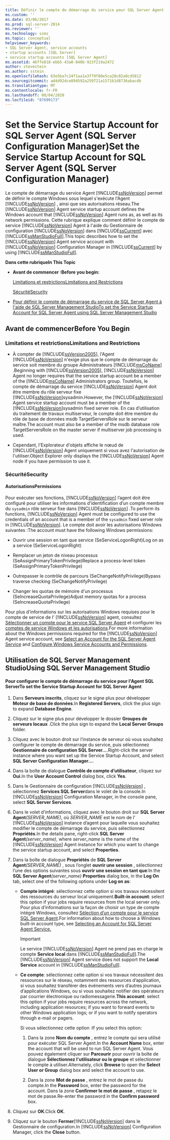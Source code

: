 ```yaml
---
title: Définir le compte de démarrage du service pour SQL Server Agent (Gestionnaire de configuration SQL Server) | Microsoft Docs
ms.custom: ''
ms.date: 03/06/2017
ms.prod: sql-server-2014
ms.reviewer: ''
ms.technology: ssms
ms.topic: conceptual
helpviewer_keywords:
- SQL Server Agent, service accounts
- startup accounts [SQL Server]
- service startup accounts [SQL Server Agent]
ms.assetid: 46ffe818-ebb5-43a0-840b-923f219a2472
author: stevestein
ms.author: sstein
ms.openlocfilehash: 63e5ba7c24f1aa1a3f79f80e5ca28c02a0cd5812
ms.sourcegitcommit: ad4d92dce894592a259721a1571b1d8736abacdb
ms.translationtype: MT
ms.contentlocale: fr-FR
ms.lasthandoff: 08/04/2020
ms.locfileid: "87699173"
---
```

# <a name="set-the-service-startup-account-for-sql-server-agent-sql-server-configuration-manager"></a><span data-ttu-id="38513-102">Set the Service Startup Account for SQL Server Agent (SQL Server Configuration Manager)</span><span class="sxs-lookup"><span data-stu-id="38513-102">Set the Service Startup Account for SQL Server Agent (SQL Server Configuration Manager)</span></span>
  <span data-ttu-id="38513-103">Le compte de démarrage du service Agent [!INCLUDE[ssNoVersion](../../includes/ssnoversion-md.md)] permet de définir le compte Windows sous lequel s'exécute l'Agent [!INCLUDE[ssNoVersion](../../includes/ssnoversion-md.md)] , ainsi que ses autorisations réseau.</span><span class="sxs-lookup"><span data-stu-id="38513-103">The [!INCLUDE[ssNoVersion](../../includes/ssnoversion-md.md)] Agent service startup account defines the Windows account that [!INCLUDE[ssNoVersion](../../includes/ssnoversion-md.md)] Agent runs as, as well as its network permissions.</span></span> <span data-ttu-id="38513-104">Cette rubrique explique comment définir le compte de service [!INCLUDE[ssNoVersion](../../includes/ssnoversion-md.md)] Agent à l'aide du Gestionnaire de configuration [!INCLUDE[ssNoVersion](../../includes/ssnoversion-md.md)] dans [!INCLUDE[ssCurrent](../../includes/sscurrent-md.md)] avec [!INCLUDE[ssManStudioFull](../../includes/ssmanstudiofull-md.md)].</span><span class="sxs-lookup"><span data-stu-id="38513-104">This topic describes how to set the [!INCLUDE[ssNoVersion](../../includes/ssnoversion-md.md)] Agent service account with [!INCLUDE[ssNoVersion](../../includes/ssnoversion-md.md)] Configuration Manager in [!INCLUDE[ssCurrent](../../includes/sscurrent-md.md)] by using [!INCLUDE[ssManStudioFull](../../includes/ssmanstudiofull-md.md)].</span></span>  
  
 <span data-ttu-id="38513-105">**Dans cette rubrique**</span><span class="sxs-lookup"><span data-stu-id="38513-105">**In This Topic**</span></span>  
  
-   <span data-ttu-id="38513-106">**Avant de commencer :**</span><span class="sxs-lookup"><span data-stu-id="38513-106">**Before you begin:**</span></span>  
  
     [<span data-ttu-id="38513-107">Limitations et restrictions</span><span class="sxs-lookup"><span data-stu-id="38513-107">Limitations and Restrictions</span></span>](#Restrictions)  
  
     [<span data-ttu-id="38513-108">Sécurité</span><span class="sxs-lookup"><span data-stu-id="38513-108">Security</span></span>](#Security)  
  
-   [<span data-ttu-id="38513-109">Pour définir le compte de démarrage du service de SQL Server Agent à l'aide de SQL Server Management Studio</span><span class="sxs-lookup"><span data-stu-id="38513-109">To set the Service Startup Account for SQL Server Agent using SQL Server Management Studio</span></span>](#SSMSProcedure)  
  
##  <a name="before-you-begin"></a><a name="BeforeYouBegin"></a> <span data-ttu-id="38513-110">Avant de commencer</span><span class="sxs-lookup"><span data-stu-id="38513-110">Before You Begin</span></span>  
  
###  <a name="limitations-and-restrictions"></a><a name="Restrictions"></a> <span data-ttu-id="38513-111">Limitations et restrictions</span><span class="sxs-lookup"><span data-stu-id="38513-111">Limitations and Restrictions</span></span>  
  
-   <span data-ttu-id="38513-112">À compter de [!INCLUDE[ssVersion2005](../../includes/ssversion2005-md.md)], l'Agent [!INCLUDE[ssNoVersion](../../includes/ssnoversion-md.md)] n'exige plus que le compte de démarrage du service soit membre du groupe Administrateurs [!INCLUDE[msCoName](../../includes/msconame-md.md)] .</span><span class="sxs-lookup"><span data-stu-id="38513-112">Beginning with [!INCLUDE[ssVersion2005](../../includes/ssversion2005-md.md)], [!INCLUDE[ssNoVersion](../../includes/ssnoversion-md.md)] Agent no longer requires that the service startup account be a member of the [!INCLUDE[msCoName](../../includes/msconame-md.md)] Administrators group.</span></span> <span data-ttu-id="38513-113">Toutefois, le compte de démarrage du service [!INCLUDE[ssNoVersion](../../includes/ssnoversion-md.md)] Agent doit être membre du rôle serveur fixe [!INCLUDE[ssNoVersion](../../includes/ssnoversion-md.md)]sysadmin.</span><span class="sxs-lookup"><span data-stu-id="38513-113">However, the [!INCLUDE[ssNoVersion](../../includes/ssnoversion-md.md)] Agent service startup account must be a member of the [!INCLUDE[ssNoVersion](../../includes/ssnoversion-md.md)]sysadmin fixed server role.</span></span> <span data-ttu-id="38513-114">En cas d’utilisation du traitement de travaux multiserveur, le compte doit être membre du rôle de base de données msdb TargetServersRole sur le serveur maître.</span><span class="sxs-lookup"><span data-stu-id="38513-114">The account must also be a member of the msdb database role TargetServersRole on the master server if multiserver job processing is used.</span></span>  
  
-   <span data-ttu-id="38513-115">Cependant, l'Explorateur d'objets affiche le nœud de [!INCLUDE[ssNoVersion](../../includes/ssnoversion-md.md)] Agent uniquement si vous avez l'autorisation de l'utiliser.</span><span class="sxs-lookup"><span data-stu-id="38513-115">Object Explorer only displays the [!INCLUDE[ssNoVersion](../../includes/ssnoversion-md.md)] Agent node if you have permission to use it.</span></span>  
  
###  <a name="security"></a><a name="Security"></a> <span data-ttu-id="38513-116">Sécurité</span><span class="sxs-lookup"><span data-stu-id="38513-116">Security</span></span>  
  
####  <a name="permissions"></a><a name="Permissions"></a> <span data-ttu-id="38513-117">Autorisations</span><span class="sxs-lookup"><span data-stu-id="38513-117">Permissions</span></span>  
 <span data-ttu-id="38513-118">Pour exécuter ses fonctions, [!INCLUDE[ssNoVersion](../../includes/ssnoversion-md.md)] l’agent doit être configuré pour utiliser les informations d’identification d’un compte membre du `sysadmin` rôle serveur fixe dans [!INCLUDE[ssNoVersion](../../includes/ssnoversion-md.md)] .</span><span class="sxs-lookup"><span data-stu-id="38513-118">To perform its functions, [!INCLUDE[ssNoVersion](../../includes/ssnoversion-md.md)] Agent must be configured to use the credentials of an account that is a member of the `sysadmin` fixed server role in [!INCLUDE[ssNoVersion](../../includes/ssnoversion-md.md)].</span></span> <span data-ttu-id="38513-119">Le compte doit avoir les autorisations Windows suivantes :</span><span class="sxs-lookup"><span data-stu-id="38513-119">The account must have the following Windows permissions:</span></span>  
  
-   <span data-ttu-id="38513-120">Ouvrir une session en tant que service (SeServiceLogonRight)</span><span class="sxs-lookup"><span data-stu-id="38513-120">Log on as a service (SeServiceLogonRight)</span></span>  
  
-   <span data-ttu-id="38513-121">Remplacer un jeton de niveau processus (SeAssignPrimaryTokenPrivilege)</span><span class="sxs-lookup"><span data-stu-id="38513-121">Replace a process-level token (SeAssignPrimaryTokenPrivilege)</span></span>  
  
-   <span data-ttu-id="38513-122">Outrepasser le contrôle de parcours (SeChangeNotifyPrivilege)</span><span class="sxs-lookup"><span data-stu-id="38513-122">Bypass traverse checking (SeChangeNotifyPrivilege)</span></span>  
  
-   <span data-ttu-id="38513-123">Changer les quotas de mémoire d'un processus (SeIncreaseQuotaPrivilege)</span><span class="sxs-lookup"><span data-stu-id="38513-123">Adjust memory quotas for a process (SeIncreaseQuotaPrivilege)</span></span>  
  
 <span data-ttu-id="38513-124">Pour plus d’informations sur les autorisations Windows requises pour le compte de service de l' [!INCLUDE[ssNoVersion](../../includes/ssnoversion-md.md)] agent, consultez [Sélectionner un compte pour le service SQL Server Agent](select-an-account-for-the-sql-server-agent-service.md) et configurer les [comptes de service Windows et les autorisations](../../database-engine/configure-windows/configure-windows-service-accounts-and-permissions.md).</span><span class="sxs-lookup"><span data-stu-id="38513-124">For more information about the Windows permissions required for the [!INCLUDE[ssNoVersion](../../includes/ssnoversion-md.md)] Agent service account, see [Select an Account for the SQL Server Agent Service](select-an-account-for-the-sql-server-agent-service.md) and [Configure Windows Service Accounts and Permissions](../../database-engine/configure-windows/configure-windows-service-accounts-and-permissions.md).</span></span>  
  
##  <a name="using-sql-server-management-studio"></a><a name="SSMSProcedure"></a> <span data-ttu-id="38513-125">Utilisation de SQL Server Management Studio</span><span class="sxs-lookup"><span data-stu-id="38513-125">Using SQL Server Management Studio</span></span>  
  
#### <a name="to-set-the-service-startup-account-for-sql-server-agent"></a><span data-ttu-id="38513-126">Pour configurer le compte de démarrage du service pour l'Agent SQL Server</span><span class="sxs-lookup"><span data-stu-id="38513-126">To set the Service Startup Account for SQL Server Agent</span></span>  
  
1.  <span data-ttu-id="38513-127">Dans **Serveurs inscrits**, cliquez sur le signe plus pour développer **Moteur de base de données**.</span><span class="sxs-lookup"><span data-stu-id="38513-127">In **Registered Servers**, click the plus sign to expand **Database Engine**.</span></span>  
  
2.  <span data-ttu-id="38513-128">Cliquez sur le signe plus pour développer le dossier **Groupes de serveurs locaux** .</span><span class="sxs-lookup"><span data-stu-id="38513-128">Click the plus sign to expand the **Local Server Groups** folder.</span></span>  
  
3.  <span data-ttu-id="38513-129">Cliquez avec le bouton droit sur l’instance de serveur où vous souhaitez configurer le compte de démarrage du service, puis sélectionnez **Gestionnaire de configuration SQL Server...**.</span><span class="sxs-lookup"><span data-stu-id="38513-129">Right-click the server instance where you want set up the Service Startup Account, and select **SQL Server Configuration Manager...**.</span></span>  
  
4.  <span data-ttu-id="38513-130">Dans la boîte de dialogue **Contrôle de compte d’utilisateur**, cliquez sur **Oui**.</span><span class="sxs-lookup"><span data-stu-id="38513-130">In the **User Account Control** dialog box, click **Yes**.</span></span>  
  
5.  <span data-ttu-id="38513-131">Dans le Gestionnaire de configuration [!INCLUDE[ssNoVersion](../../includes/ssnoversion-md.md)] , sélectionnez **Services SQL Server**dans le volet de la console.</span><span class="sxs-lookup"><span data-stu-id="38513-131">In [!INCLUDE[ssNoVersion](../../includes/ssnoversion-md.md)] Configuration Manager, in the console pane, select **SQL Server Services**.</span></span>  
  
6.  <span data-ttu-id="38513-132">Dans le volet d’informations, cliquez avec le bouton droit sur **SQL Server Agent**_(SERVER_NAME)_, où *SERVER_NAME* est le nom de l' [!INCLUDE[ssNoVersion](../../includes/ssnoversion-md.md)] instance d’agent pour laquelle vous souhaitez modifier le compte de démarrage du service, puis sélectionnez **Propriétés**.</span><span class="sxs-lookup"><span data-stu-id="38513-132">In the details pane, right-click **SQL Server Agent**_(server_name)_, where *server_name* is the name of the [!INCLUDE[ssNoVersion](../../includes/ssnoversion-md.md)] Agent instance for which you want to change the service startup account, and select **Properties**.</span></span>  
  
7.  <span data-ttu-id="38513-133">Dans la boîte de dialogue **Propriétés** de **SQL Server Agent**_(SERVER_NAME)_ , sous l’onglet **ouvrir une session** , sélectionnez l’une des options suivantes sous **ouvrir une session en tant que**:</span><span class="sxs-lookup"><span data-stu-id="38513-133">In the **SQL Server Agent**_(server_name)_ **Properties** dialog box, in the **Log On** tab, select one of the following options under **Log on as**:</span></span>  
  
    -   <span data-ttu-id="38513-134">**Compte intégré**: sélectionnez cette option si vos travaux nécessitent des ressources du serveur local uniquement.</span><span class="sxs-lookup"><span data-stu-id="38513-134">**Built-in account**: select this option if your jobs require resources from the local server only.</span></span> <span data-ttu-id="38513-135">Pour plus d’informations sur la façon de choisir un type de compte intégré Windows, consultez [Sélection d’un compte pour le service SQL Server Agent](https://msdn.microsoft.com/library/ms191543.aspx).</span><span class="sxs-lookup"><span data-stu-id="38513-135">For information about how to choose a Windows built-in account type, see [Selecting an Account for SQL Server Agent Service.](https://msdn.microsoft.com/library/ms191543.aspx)</span></span>  
  
        > [!IMPORTANT]  
        >  <span data-ttu-id="38513-136"> Le service [!INCLUDE[ssNoVersion](../../includes/ssnoversion-md.md)] Agent ne prend pas en charge le compte **Service local** dans [!INCLUDE[ssManStudioFull](../../includes/ssmanstudiofull-md.md)].</span><span class="sxs-lookup"><span data-stu-id="38513-136">The [!INCLUDE[ssNoVersion](../../includes/ssnoversion-md.md)] Agent service does not support the **Local Service** account in [!INCLUDE[ssManStudioFull](../../includes/ssmanstudiofull-md.md)].</span></span>  
  
    -   <span data-ttu-id="38513-137">**Ce compte**: sélectionnez cette option si vos travaux nécessitent des ressources sur le réseau, notamment des ressources d’application, si vous souhaitez transférer des événements vers d’autres journaux d’applications Windows, ou si vous souhaitez notifier des opérateurs par courrier électronique ou radiomessagerie.</span><span class="sxs-lookup"><span data-stu-id="38513-137">**This account**: select this option if your jobs require resources across the network, including application resources; if you want to forward events to other Windows application logs; or if you want to notify operators through e-mail or pagers.</span></span>  
  
         <span data-ttu-id="38513-138">Si vous sélectionnez cette option :</span><span class="sxs-lookup"><span data-stu-id="38513-138">If you select this option:</span></span>  
  
        1.  <span data-ttu-id="38513-139">Dans la zone **Nom du compte** , entrez le compte qui sera utilisé pour exécuter SQL Server Agent.</span><span class="sxs-lookup"><span data-stu-id="38513-139">In the **Account Name** box, enter the account that will be used to run SQL Server Agent.</span></span> <span data-ttu-id="38513-140">Vous pouvez également cliquer sur **Parcourir** pour ouvrir la boîte de dialogue **Sélectionnez l'utilisateur ou le groupe** et sélectionner le compte à utiliser.</span><span class="sxs-lookup"><span data-stu-id="38513-140">Alternately, click **Browse** to open the **Select User or Group** dialog box and select the account to use.</span></span>  
  
        2.  <span data-ttu-id="38513-141">Dans la zone **Mot de passe** , entrez le mot de passe du compte.</span><span class="sxs-lookup"><span data-stu-id="38513-141">In the **Password** box, enter the password for the account.</span></span> <span data-ttu-id="38513-142">Dans la zone **Confirmer le mot de passe** , retapez le mot de passe.</span><span class="sxs-lookup"><span data-stu-id="38513-142">Re-enter the password in the **Confirm password** box.</span></span>  
  
8.  <span data-ttu-id="38513-143">Cliquez sur **OK**.</span><span class="sxs-lookup"><span data-stu-id="38513-143">Click **OK**.</span></span>  
  
9. <span data-ttu-id="38513-144">Cliquez sur le bouton **Fermer**[!INCLUDE[ssNoVersion](../../includes/ssnoversion-md.md)] dans le Gestionnaire de configuration.</span><span class="sxs-lookup"><span data-stu-id="38513-144">In [!INCLUDE[ssNoVersion](../../includes/ssnoversion-md.md)] Configuration Manager, click the **Close** button.</span></span>  
  
  

